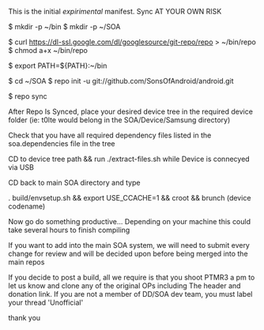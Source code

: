 This is the initial *expirimental* manifest. Sync AT YOUR OWN RISK 


$ mkdir -p ~/bin
$ mkdir -p ~/SOA

$ curl https://dl-ssl.google.com/dl/googlesource/git-repo/repo > ~/bin/repo
$ chmod a+x ~/bin/repo

$ export PATH=${PATH}:~/bin

$ cd ~/SOA
$ repo init -u git://github.com/SonsOfAndroid/android.git

$ repo sync

After Repo Is Synced, place your desired device tree in the required device folder (ie: t0lte would belong in the SOA/Device/Samsung directory)

Check that you have all required dependency files listed in the soa.dependencies file in the tree

CD to device tree path && run ./extract-files.sh while Device is connecyed via USB

CD back to main SOA directory and type

. build/envsetup.sh && export USE_CCACHE=1 && croot && brunch (device codename)

Now go do something productive... Depending on your machine this could take several hours to finish compiling





If you want to add into the main SOA system, we will need to submit every change for review and will be decided upon before being merged into the main repos




If you decide to post a build, all we require is that you shoot PTMR3 a pm to let us know and clone any of the original OPs including The header and donation link. 
If you are not a member of DD/SOA dev team, you must label your thread 'Unofficial'

thank you



